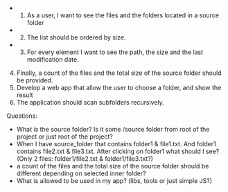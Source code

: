 + 1. As a user, I want to see the files and the folders located in a source folder
+ 2. The list should be ordered by size. 
+ 3. For every element I want to see the path, the size and the last modification date. 
4. Finally, a count of the files and the total size of the source folder should be provided. 
5. Develop a web app that allow the user to choose a folder, and show the result
6. The application should scan subfolders recursively.

Questions:
- What is the source folder? Is it some /source folder from root of the project or just root of the project?
- When I have source_folder that contains folder1 & file1.txt. And folder1 contains file2.txt & file3.txt. After clicking on folder1 what should I see? (Only 2 files: folder1/file2.txt & folder1/file3.txt?)
- a count of the files and the total size of the source folder should be different depending on selected inner folder?
- What is allowed to be used in my app? (libs, tools or just simple JS?)
